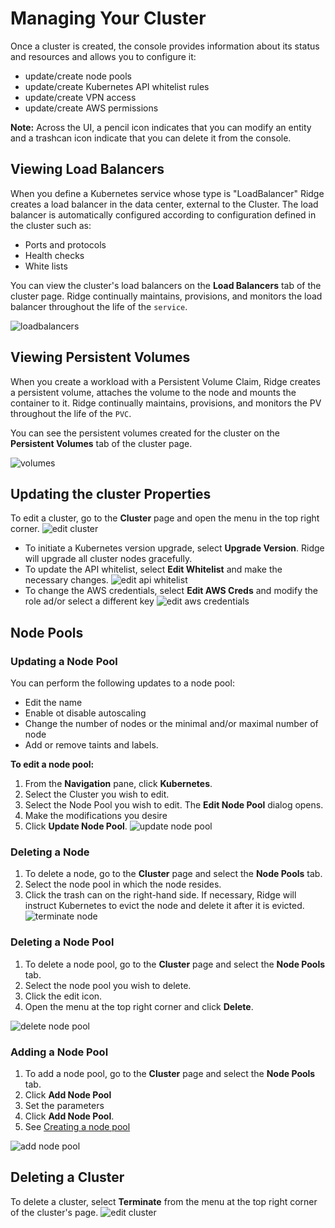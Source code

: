 # Managing Your Cluster
Once a cluster is created, the console provides information about its status and resources and allows you to configure it:
 - update/create node pools
 - update/create Kubernetes API whitelist rules
 - update/create VPN access
 - update/create AWS permissions

**Note:** Across the UI, a pencil icon indicates that you can modify an entity and a trashcan  icon indicate that you can delete it from the console.

## Viewing Load Balancers
When you define a Kubernetes service whose type is "LoadBalancer" Ridge creates a load balancer in the data center, external to the Cluster.
The load balancer is automatically configured according to configuration defined in the cluster such as:
 - Ports and protocols
 - Health checks
 - White lists

You can view the cluster's load balancers on the **Load Balancers** tab of the cluster page.
Ridge continually maintains, provisions, and monitors the load balancer throughout the life of the `service`.

![loadbalancers](manage-cluster-1.png)

## Viewing Persistent Volumes
When you create a workload with a Persistent Volume Claim, Ridge creates a persistent volume, attaches the volume to the node and mounts the container to it.
Ridge continually maintains, provisions, and monitors the PV throughout the life of the `PVC`.

You can see the persistent volumes created for the cluster on the **Persistent Volumes** tab of the cluster page.

![volumes](manage-cluster-2.png)

## Updating the cluster Properties

To edit a cluster, go to the **Cluster** page and open the menu in the top right corner.
![edit cluster](manage-cluster-3.png)
- To initiate a Kubernetes version upgrade, select **Upgrade Version**.
  Ridge will upgrade all cluster nodes gracefully.
- To update the API whitelist, select **Edit Whitelist** and make the necessary changes.
  ![edit api whitelist](manage-cluster-4.png)
- To change the AWS credentials, select **Edit AWS Creds** and modify the role ad/or select a different key
  ![edit aws credentials](manage-cluster-5.png)


## Node Pools
### Updating a Node Pool
You can perform the following updates to a node pool:
- Edit the name
- Enable ot disable autoscaling
- Change the number of nodes or the minimal and/or maximal number of node
- Add or remove taints and labels.

**To edit a node pool:**
1. From the **Navigation** pane, click **Kubernetes**.
2. Select the Cluster you wish to edit.
3. Select the Node Pool you wish to edit.
   The **Edit Node Pool** dialog opens.
4. Make the modifications you desire
8. Click **Update Node Pool**.
   ![update node pool](manage-cluster-6.png)

### Deleting a Node
1. To delete a node, go to the **Cluster** page and select the **Node Pools** tab.
2. Select the node pool in which the node resides.
3. Click the trash can on the right-hand side.
   If necessary, Ridge will instruct Kubernetes to evict the node and delete it after it is evicted.
   ![terminate node](manage-cluster-7.png)

### Deleting a Node Pool
1. To delete a node pool, go to the **Cluster** page and select the **Node Pools** tab.
2. Select the node pool you wish to delete.
3. Click the edit icon.
4. Open the menu at the top right corner and click **Delete**.

![delete node pool](manage-cluster-8.png)

### Adding a Node Pool
1. To add a node pool, go to the **Cluster** page and select the **Node Pools** tab.
2. Click **Add Node Pool**
3. Set the parameters
4. Click **Add Node Pool**.
5. See [Creating a node pool](###Creating-a-Node-Pool)

![add node pool](manage-cluster-9.png)


## Deleting a Cluster
To delete a cluster, select **Terminate** from the menu at the top right corner of the cluster's page.
![edit cluster](manage-cluster-10.png)
